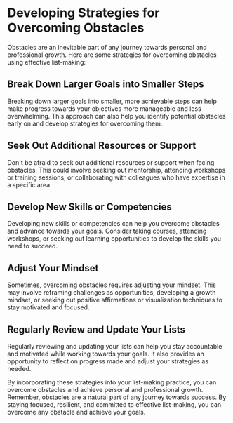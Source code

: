 Developing Strategies for Overcoming Obstacles
===============================================================================

Obstacles are an inevitable part of any journey towards personal and professional growth. Here are some strategies for overcoming obstacles using effective list-making:

Break Down Larger Goals into Smaller Steps
------------------------------------------

Breaking down larger goals into smaller, more achievable steps can help make progress towards your objectives more manageable and less overwhelming. This approach can also help you identify potential obstacles early on and develop strategies for overcoming them.

Seek Out Additional Resources or Support
----------------------------------------

Don't be afraid to seek out additional resources or support when facing obstacles. This could involve seeking out mentorship, attending workshops or training sessions, or collaborating with colleagues who have expertise in a specific area.

Develop New Skills or Competencies
----------------------------------

Developing new skills or competencies can help you overcome obstacles and advance towards your goals. Consider taking courses, attending workshops, or seeking out learning opportunities to develop the skills you need to succeed.

Adjust Your Mindset
-------------------

Sometimes, overcoming obstacles requires adjusting your mindset. This may involve reframing challenges as opportunities, developing a growth mindset, or seeking out positive affirmations or visualization techniques to stay motivated and focused.

Regularly Review and Update Your Lists
--------------------------------------

Regularly reviewing and updating your lists can help you stay accountable and motivated while working towards your goals. It also provides an opportunity to reflect on progress made and adjust your strategies as needed.

By incorporating these strategies into your list-making practice, you can overcome obstacles and achieve personal and professional growth. Remember, obstacles are a natural part of any journey towards success. By staying focused, resilient, and committed to effective list-making, you can overcome any obstacle and achieve your goals.
